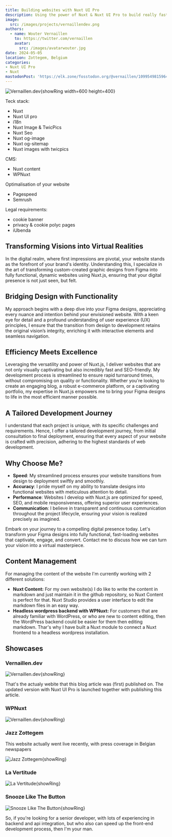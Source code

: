```yaml
---
title: Building websites with Nuxt UI Pro
description: Using the power of Nuxt & Nuxt UI Pro to build really fast, highly optimised websites
image:
  src: /images/projects/vernaillendev.png
authors:
  - name: Wouter Vernaillen
    to: https://twitter.com/vernaillen
    avatar:
      src: /images/avatarwouter.jpg
date: 2024-05-05
location: Zottegem, Belgium
categories:
- Nuxt UI Pro
- Nuxt
mastodonPost: 'https://elk.zone/fosstodon.org/@vernaillen/109954981596443382'
---
```


![Vernaillen.dev](/images/projects/vernaillendev.png){showRing width=600 height=400}

Teck stack:
 * Nuxt
 * Nuxt UI pro
 * i18n
 * Nuxt Image & TwicPics
 * Nuxt Seo
 * Nuxt og-image
 * Nuxt og-sitemap
 * Nuxt images with twicpics

CMS:
 * Nuxt content
 * WPNuxt

Optimalisation of your website
 * Pagespeed
 * Semrush

Legal requirements:
 * cookie banner
 * privacy & cookie polyc pages
 * iUbenda


## Transforming Visions into Virtual Realities
In the digital realm, where first impressions are pivotal, your website stands as the forefront of your brand's identity. Understanding this, I specialize in the art of transforming custom-created graphic designs from Figma into fully functional, dynamic websites using Nuxt.js, ensuring that your digital presence is not just seen, but felt.

## Bridging Design with Functionality

My approach begins with a deep dive into your Figma designs, appreciating every nuance and intention behind your envisioned website. With a keen eye for detail and a profound understanding of user experience (UX) principles, I ensure that the transition from design to development retains the original vision’s integrity, enriching it with interactive elements and seamless navigation.

## Efficiency Meets Excellence

Leveraging the versatility and power of Nuxt.js, I deliver websites that are not only visually captivating but also incredibly fast and SEO-friendly. My development process is streamlined to ensure rapid turnaround times, without compromising on quality or functionality. Whether you're looking to create an engaging blog, a robust e-commerce platform, or a captivating portfolio, my expertise in Nuxt.js empowers me to bring your Figma designs to life in the most efficient manner possible.

## A Tailored Development Journey

I understand that each project is unique, with its specific challenges and requirements. Hence, I offer a tailored development journey, from initial consultation to final deployment, ensuring that every aspect of your website is crafted with precision, adhering to the highest standards of web development.

## Why Choose Me?

 * **Speed**: My streamlined process ensures your website transitions from design to deployment swiftly and smoothly.
 * **Accuracy**: I pride myself on my ability to translate designs into functional websites with meticulous attention to detail.
 * **Performance**: Websites I develop with Nuxt.js are optimized for speed, SEO, and mobile responsiveness, offering superior user experiences.
 * **Communication**: I believe in transparent and continuous communication throughout the project lifecycle, ensuring your vision is realized precisely as imagined.

Embark on your journey to a compelling digital presence today. Let's transform your Figma designs into fully functional, fast-loading websites that captivate, engage, and convert. Contact me to discuss how we can turn your vision into a virtual masterpiece.


## Content Management 

For managing the content of the website I'm currently working with 2 different solutions:
 * **Nuxt Content:**
    For my own website(s) I do like to write the content in markdown and just maintain it in the github repository, so Nuxt Content is perfect for that.
    Nuxt Studio provides a user interface to edit the markdown files in an easy way.
 * **Headless wordpress backend with WPNuxt:**
    For customers that are already familiar with WordPress, or who are new to content editing, then the WordPress backend could be easier for them then editing markdown.
    Thar's why I have built a Nuxt module to connect a Nuxt frontend to a headless wordpress installation.


## Showcases

### Vernaillen.dev

![Vernaillen.dev](/images/projects/vernaillendev.png){showRing}

That's the actualy webite that this blog article was (first) published on. The updated version with Nuxt UI Pro is launched together with publishing this article.


### WPNuxt

![Vernaillen.dev](/images/projects/wpnuxt.png){showRing}

### Jazz Zottegem

This website actually went live recently, with press coverage in Belgian newspapers

![Jazz Zottegem](/images/blog/994.buildingnuxtwebsites/jazzzottegem.png){showRing}

### La Vertitude

![La Vertitude](/images/blog/994.buildingnuxtwebsites/lavertitude.png){showRing}

### Snooze Like The Button

![Snooze Like The Button](/images/blog/994.buildingnuxtwebsites/snooze.png){showRing}

So, if you're looking for a senior developer, with lots of experiencing in backend and api integration, but who also can speed up the front-end development process, then I'm your man. 
